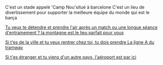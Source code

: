 C'est un stade appelé 'Camp Nou'situé à barcelone 
C'est un lieu de divertissement pour supporter la meilleure équipe du monde qui est le barça

[ Tu veux te détendre et prendre l'air après un match ou une longue séance d'entrainement ? la montagne est le lieu parfait pour vous ](EUPI.md)

[ Si t'es de la ville et tu veux rentrer chez toi, tu dois prendre La ligne A du tramway ](Tramway.md)

[ Si t'es étranger et tu viens d'un autre pays, l'aéroport est par ici ](Aéroport.md)
